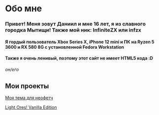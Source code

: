 # Обо мне
### Привет! Меня зовут Даниил и мне 16 лет, я из славного городка Мытищи! Также мой ник: InfiniteZX или infzx
#### Я гордый пользователь Xbox Series X, iPhone 12 mini и ПК на Ryzen 5 3600 и RX 580 8G с установленной Fedora Workstation
#### Также я очень ленивый, поэтому этот сайт не имеет HTML5 кода :D
###### он/его
## Мои проекты
[Моя тема для неофетч](https://github.com/InfiniteZX/neofetch-themes/releases/tag/Release)

[Light Ores! Vanilla Edition](https://modrinth.com/resourcepack/light-ores!)
